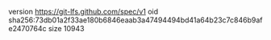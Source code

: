 version https://git-lfs.github.com/spec/v1
oid sha256:73db01a2f33ae180b6846eaab3a47494494bd41a64b23c7c846b9afe2470764c
size 10943
